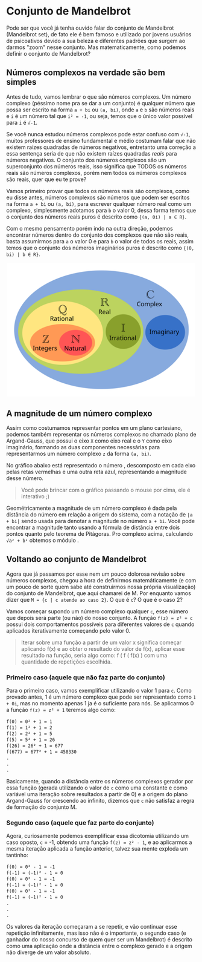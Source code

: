 <script src="./../js/p5.min.js"></script>
<script src="./../js/complex.js"></script>

# Conjunto de Mandelbrot

Pode ser que você já tenha ouvido falar do conjunto de Mandelbrot (Mandelbrot set), de fato ele é bem famoso e utilizado por jovens usuários de psicoativos devido a sua beleza e diferentes padrões que surgem ao darmos "zoom" nesse conjunto. Mas matematicamente, como podemos definir o conjunto de Mandelbrot?

## Números complexos na verdade são bem simples

Antes de tudo, vamos lembrar o que são números complexos. Um número complexo (péssimo nome pra se dar a um conjunto) é qualquer número que possa ser escrito na forma `a + bi` ou `(a, bi)`, onde `a` e `b` são números reais e `i` é um número tal que `i² = -1`, ou seja, temos que o único valor possível para `i` é `√-1`.

Se você nunca estudou números complexos pode estar confuso com `√-1`, muitos professores de ensino fundamental e médio costumam falar que não existem raízes quadradas de números negativos, entretanto uma correção a essa sentença seria de que não existem raízes quadradas _reais_ para números negativos. O conjunto dos números complexos são um superconjunto dos números reais, isso significa que TODOS os números reais são números complexos, porém nem todos os números complexos são reais, quer que eu te prove?

Vamos primeiro provar que todos os números reais são complexos, como eu disse antes, números complexos são números que podem ser escritos na forma `a + bi` ou `(a, bi)`, para escrever qualquer número real como um complexo, simplesmente adotamos para `b` o valor 0, dessa forma temos que o conjunto dos números reais puros é descrito como `{(a, 0i) | a ∈ R}`.

Com o mesmo pensamento porém indo na outra direção, podemos encontrar números dentro do conjunto dos complexos que não são reais, basta assumirmos para `a` o valor 0 e para `b` o valor de todos os reais, assim temos que o conjunto dos números imaginários puros é descrito como `{(0, bi) | b ∈ R}`.

<div align="center">
    <img src="./../assets/venn.svg" alt="Diagrama de Venn dos números complexos" width="500"/>
</div>

## A magnitude de um número complexo

Assim como costumamos representar pontos em um plano cartesiano, podemos também representar os números complexos no chamado plano de Argand-Gauss, que possui o eixo `X` como eixo real e o `Y` como eixo imaginário, formando as duas componentes necessárias para representarmos um número complexo `z` da forma `(a, bi)`. 

<div>
    No gráfico abaixo está representado o número <code class="hljs" id="complex-number"></code>, descomposto em cada eixo pelas retas vermelhas e uma outra reta azul, representando a magnitude desse número.
</div>

>Você pode brincar com o gráfico passando o mouse por cima, ele é interativo ;)

<div class="complex-plane" style="width: 100%"></div>

Geométricamente a magnitude de um número complexo é dada pela distância do número em relação a origem do sistema, com a notação de `|a + bi|` sendo usada para denotar a magnitude no número `a + bi`. Você pode encontrar a magnitude tanto usando a fórmula de distância entre dois pontos quanto pelo teorema de Pitágoras. Pro complexo acima, calculando `√a² + b²` obtemos o módulo <code class="hljs" id="complex-number-magnitude"></code>.

## Voltando ao conjunto de Mandelbrot

Agora que já passamos por esse nem um pouco dolorosa revisão sobre números complexos, chegou a hora de definirmos matemáticamente (e com um pouco de sorte quem sabe até construirmos nossa própria visualização) do conjunto de Mandelbrot, que aqui chamarei de M. Por enquanto vamos dizer que `M = {c | c atende ao caso 2}`. O que é `c`? O que é o caso 2?

Vamos começar supondo um número complexo qualquer `c`, esse número que depois será parte (ou não) do nosso conjunto. A função `f(z) = z² + c` possui dois comportamentos possíveis para diferentes valores de `c` quando aplicados iterativamente começando pelo valor 0. 

> Iterar sobre uma função a partir de um valor x significa começar aplicando f(x) e ao obter o resultado do valor de f(x), aplicar esse resultado na função, seria algo como: f ( f ( f(x) ) com uma quantidade de repetições escolhida.

### Primeiro caso (aquele que não faz parte do conjunto)

Para o primeiro caso, vamos exemplificar utilizando o valor 1 para `c`. Como provado antes, 1 é um número complexo que pode ser representado como `1 + 0i`, mas no momento apenas 1 ja é o suficiente para nós. Se aplicarmos 0 a função `f(z) = z² + 1` teremos algo como:

```
f(0) = 0² + 1 = 1
f(1) = 1² + 1 = 2
f(2) = 2² + 1 = 5
f(5) = 5² + 1 = 26
f(26) = 26² + 1 = 677
f(677) = 677² + 1 = 458330
.
.
.
```

Basicamente, quando a distância entre os números complexos gerador por essa função (gerada utilizando o valor de `c` como uma constante e como variável uma iteração sobre resultados a partir de 0) e a origem do plano Argand-Gauss for crescendo ao infinito, dizemos que `c` não satisfaz a regra de formação do conjunto M.

### Segundo caso (aquele que faz parte do conjunto)

Agora, curiosamente podemos exemplificar essa dicotomia utilizando um caso oposto, `c` = -1, obtendo uma função `f(z) = z² - 1`, e ao aplicarmos a mesma iteração aplicada a função anterior, talvez sua mente exploda um tantinho:

```
f(0) = 0² - 1 = -1
f(-1) = (-1)² - 1 = 0
f(0) = 0² - 1 = -1
f(-1) = (-1)² - 1 = 0
f(0) = 0² - 1 = -1
f(-1) = (-1)² - 1 = 0
.
.
.
```

Os valores da iteração começaram a se repetir, e vão continuar esse repetição infinitamente, mas isso não é o importante, o segundo caso (e ganhador do nosso concurso de quem quer ser um Mandelbrot) é descrito como uma aplicação onde a distância entre o complexo gerado e a origem não diverge de um valor absoluto.